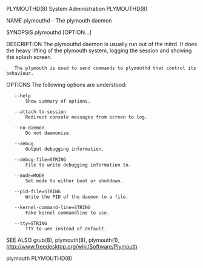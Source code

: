PLYMOUTHD(8)                                                                                System Administration                                                                                PLYMOUTHD(8)



NAME
       plymouthd - The plymouth daemon

SYNOPSIS
       plymouthd [OPTION...]

DESCRIPTION
       The plymouthd daemon is usually run out of the initrd. It does the heavy lifting of the plymouth system, logging the session and showing the splash screen.

       The plymouth is used to send commands to plymouthd that control its behaviour.

OPTIONS
       The following options are understood:

       --help
           Show summary of options.

       --attach-to-session
           Redirect console messages from screen to log.

       --no-daemon
           Do not daemonize.

       --debug
           Output debugging information.

       --debug-file=STRING
           File to write debugging information to.

       --mode=MODE
           Set mode to either boot or shutdown.

       --pid-file=STRING
           Write the PID of the daemon to a file.

       --kernel-command-line=STRING
           Fake kernel commandline to use.

       --tty=STRING
           TTY to ues instead of default.

SEE ALSO
       grub(8), plymouth(8), plymouth(1), http://www.freedesktop.org/wiki/Software/Plymouth



plymouth                                                                                                                                                                                         PLYMOUTHD(8)
